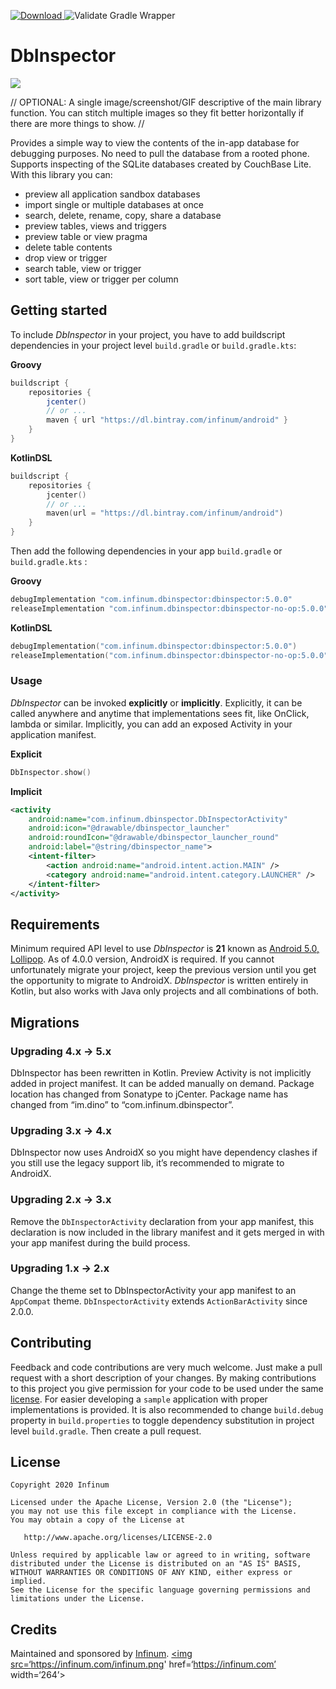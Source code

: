 [ ![Download](https://api.bintray.com/packages/infinum/android/sentinel/images/download.svg) ](https://bintray.com/infinum/android/dbinspector/_latestVersion) ![Validate Gradle Wrapper](https://github.com/infinum/android-sentinel/workflows/Validate%20Gradle%20Wrapper/badge.svg)

# DbInspector
<p align=“center”>
  <img src=‘./logo.svg’ width=‘264’/>
</p>

// OPTIONAL: A single image/screenshot/GIF descriptive of the main library function. You can stitch multiple images so they fit better horizontally if there are more things to show. //

Provides a simple way to view the contents of the in-app database for debugging purposes. No need to pull the database from a rooted phone. Supports inspecting of the SQLite databases created by CouchBase Lite.
With this library you can:
* preview all application sandbox databases
* import single or multiple databases at once
* search, delete, rename, copy, share a database
* preview tables, views and triggers
* preview table or view pragma
* delete table contents
* drop view or trigger
* search table, view or trigger
* sort table, view or trigger per column

## Getting started
To include _DbInspector_ in your project, you have to add buildscript dependencies in your project level `build.gradle` or `build.gradle.kts`:

**Groovy**
```gradle
buildscript {
    repositories {
        jcenter()
        // or ...
        maven { url "https://dl.bintray.com/infinum/android" }
    }
}
```
**KotlinDSL**
```kotlin
buildscript {
    repositories {
        jcenter()
        // or ...
        maven(url = "https://dl.bintray.com/infinum/android")
    }
}
```

Then add the following dependencies in your app `build.gradle` or `build.gradle.kts` :

**Groovy**
```groovy
debugImplementation "com.infinum.dbinspector:dbinspector:5.0.0"
releaseImplementation "com.infinum.dbinspector:dbinspector-no-op:5.0.0"
```
**KotlinDSL**
```kotlin
debugImplementation("com.infinum.dbinspector:dbinspector:5.0.0")
releaseImplementation("com.infinum.dbinspector:dbinspector-no-op:5.0.0")
```

### Usage
_DbInspector_ can be invoked **explicitly** or **implicitly**.
Explicitly, it can be called anywhere and anytime that implementations sees fit, like OnClick, lambda or similar.
Implicitly, you can add an exposed Activity in your application manifest.

**Explicit**
```kotlin
DbInspector.show()
```
**Implicit**
```xml
<activity
    android:name="com.infinum.dbinspector.DbInspectorActivity"
    android:icon="@drawable/dbinspector_launcher"
    android:roundIcon="@drawable/dbinspector_launcher_round"
    android:label="@string/dbinspector_name">
    <intent-filter>
        <action android:name="android.intent.action.MAIN" />
        <category android:name="android.intent.category.LAUNCHER" />
    </intent-filter>
</activity>
```

## Requirements
Minimum required API level to use _DbInspector_ is **21** known as [Android 5.0, Lollipop](https://www.android.com/versions/lollipop-5-0/).
As of 4.0.0 version, AndroidX is required. If you cannot unfortunately migrate your project, keep the previous version until you get the opportunity to migrate to AndroidX.
_DbInspector_ is written entirely in Kotlin, but also works with Java only projects and all combinations of both.

## Migrations
### Upgrading 4.x -> 5.x
DbInspector has been rewritten in Kotlin.
Preview Activity is not implicitly added in project manifest. It can be added manually on demand.
Package location has changed from Sonatype to jCenter.
Package name has changed from “im.dino” to “com.infinum.dbinspector”.
### Upgrading 3.x -> 4.x
DbInspector now uses AndroidX so you might have dependency clashes if you still use the legacy support lib, it’s recommended to migrate to AndroidX.
### Upgrading 2.x -> 3.x
Remove the `DbInspectorActivity` declaration from your app manifest, this declaration is now included in the library manifest and it gets merged in with your app manifest during the build process.
### Upgrading 1.x -> 2.x
Change the theme set to DbInspectorActivity your app manifest to an `AppCompat` theme. `DbInspectorActivity` extends `ActionBarActivity` since 2.0.0.

## Contributing
Feedback and code contributions are very much welcome. Just make a pull request with a short description of your changes. By making contributions to this project you give permission for your code to be used under the same [license](LICENSE).
For easier developing a `sample` application with proper implementations is provided.
It is also recommended to change `build.debug` property in `build.properties` to toggle dependency substitution in project level `build.gradle`.
Then create a pull request.

## License

```
Copyright 2020 Infinum

Licensed under the Apache License, Version 2.0 (the "License");
you may not use this file except in compliance with the License.
You may obtain a copy of the License at

   http://www.apache.org/licenses/LICENSE-2.0

Unless required by applicable law or agreed to in writing, software
distributed under the License is distributed on an "AS IS" BASIS,
WITHOUT WARRANTIES OR CONDITIONS OF ANY KIND, either express or implied.
See the License for the specific language governing permissions and
limitations under the License.
```

## Credits
Maintained and sponsored by [Infinum](http://www.infinum.com).
<a href=‘https://infinum.com’>
  <img src=‘https://infinum.com/infinum.png' href=‘https://infinum.com’ width=‘264’>
</a>

